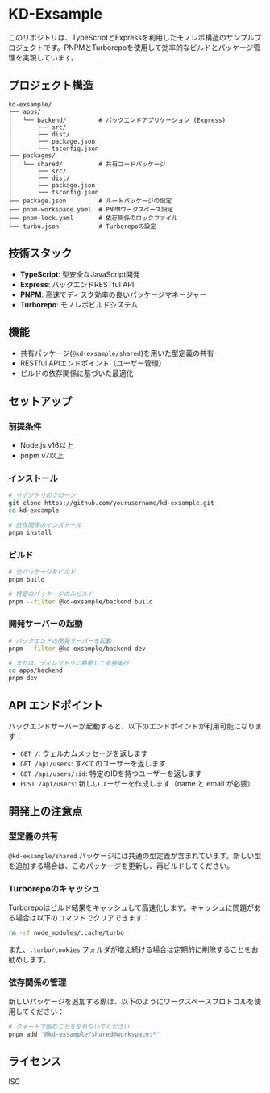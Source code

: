 # KD-Exsample

このリポジトリは、TypeScriptとExpressを利用したモノレポ構造のサンプルプロジェクトです。PNPMとTurborepoを使用して効率的なビルドとパッケージ管理を実現しています。

## プロジェクト構造

```
kd-exsample/
├── apps/
│   └── backend/         # バックエンドアプリケーション (Express)
│       ├── src/
│       ├── dist/
│       ├── package.json
│       └── tsconfig.json
├── packages/
│   └── shared/          # 共有コードパッケージ
│       ├── src/
│       ├── dist/
│       ├── package.json
│       └── tsconfig.json
├── package.json         # ルートパッケージの設定
├── pnpm-workspace.yaml  # PNPMワークスペース設定
├── pnpm-lock.yaml       # 依存関係のロックファイル
└── turbo.json           # Turborepoの設定
```

## 技術スタック

- **TypeScript**: 型安全なJavaScript開発
- **Express**: バックエンドRESTful API
- **PNPM**: 高速でディスク効率の良いパッケージマネージャー
- **Turborepo**: モノレポビルドシステム

## 機能

- 共有パッケージ(`@kd-exsample/shared`)を用いた型定義の共有
- RESTful APIエンドポイント（ユーザー管理）
- ビルドの依存関係に基づいた最適化

## セットアップ

### 前提条件

- Node.js v16以上
- pnpm v7以上

### インストール

```bash
# リポジトリのクローン
git clone https://github.com/yourusername/kd-exsample.git
cd kd-exsample

# 依存関係のインストール
pnpm install
```

### ビルド

```bash
# 全パッケージをビルド
pnpm build

# 特定のパッケージのみビルド
pnpm --filter @kd-exsample/backend build
```

### 開発サーバーの起動

```bash
# バックエンドの開発サーバーを起動
pnpm --filter @kd-exsample/backend dev

# または、ディレクトリに移動して直接実行
cd apps/backend
pnpm dev
```

## API エンドポイント

バックエンドサーバーが起動すると、以下のエンドポイントが利用可能になります：

- `GET /`: ウェルカムメッセージを返します
- `GET /api/users`: すべてのユーザーを返します
- `GET /api/users/:id`: 特定のIDを持つユーザーを返します
- `POST /api/users`: 新しいユーザーを作成します（name と email が必要）

## 開発上の注意点

### 型定義の共有

`@kd-exsample/shared` パッケージには共通の型定義が含まれています。新しい型を追加する場合は、このパッケージを更新し、再ビルドしてください。

### Turborepoのキャッシュ

Turborepoはビルド結果をキャッシュして高速化します。キャッシュに問題がある場合は以下のコマンドでクリアできます：

```bash
rm -rf node_modules/.cache/turbo
```

また、`.turbo/cookies` フォルダが増え続ける場合は定期的に削除することをお勧めします。

### 依存関係の管理

新しいパッケージを追加する際は、以下のようにワークスペースプロトコルを使用してください：

```bash
# クォートで囲むことを忘れないでください
pnpm add '@kd-exsample/shared@workspace:*'
```

## ライセンス

ISC

